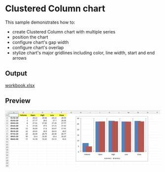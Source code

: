 # Clustered Column chart

This sample demonstrates how to:
- create Clustered Column chart with multiple series
- position the chart
- configure chart's gap width
- configure chart's overlap
- stylize chart's major gridlines including color, line width, start and end arrows

## Output

[workbook.xlsx](./workbook.xlsx)

## Preview

![image](image.png)